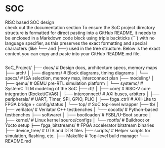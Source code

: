 # SOC
RISC based SOC design 
<br>
check out the documentation section
To ensure the SoC project directory structure is formatted for direct pasting into a GitHub README, it needs to be enclosed in a Markdown code block using triple backticks (```) with no language specifier, as this preserves the exact formatting and special characters (like └── and ├──) used in the tree structure. Below is the exact content you can copy and paste into your GitHub README.md file.

```markdown
```
SoC_Project/
├── docs/                     # Design docs, architecture specs, memory maps
├── arch/
│   ├── diagrams/             # Block diagrams, timing diagrams
│   └── specs/                # ISA selection, memory map, interconnect plan
├── modeling/
│   ├── qemu/                 # QEMU pre-RTL simulation platform
│   └── systemc/              # SystemC TLM modeling of the SoC
├── rtl/
│   ├── core/                 # RISC-V core integration (Rocket/CVA6)
│   ├── interconnect/         # AXI buses, arbiters
│   ├── peripherals/          # UART, Timer, SPI, GPIO, PLIC
│   ├── fpga_ctrl/            # AXI-Lite to FPGA bridge + config/status
│   └── top/                  # SoC top-level wrapper
├── tb/
│   ├── verilator/            # Verilator C++ testbenches
│   └── cocotb/               # Python-based testbenches
├── software/
│   ├── bootloader/           # FSBL/U-Boot source
│   ├── kernel/               # Linux kernel source/configs
│   └── rootfs/               # Buildroot or Yocto setup
├── fpga_bitstreams/         # FPGA accelerator bitstream binaries
├── device_tree/             # DTS and DTB files
├── scripts/                 # Helper scripts for simulation, flashing, etc.
├── Makefile                 # Top-level build manager
└── README.md
```
```

